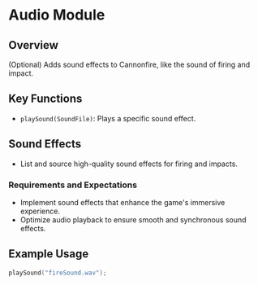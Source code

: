
# Audio Module

## Overview
(Optional) Adds sound effects to Cannonfire, like the sound of firing and impact.

## Key Functions
- `playSound(SoundFile)`: Plays a specific sound effect.

## Sound Effects
- List and source high-quality sound effects for firing and impacts.

### Requirements and Expectations
- Implement sound effects that enhance the game's immersive experience.
- Optimize audio playback to ensure smooth and synchronous sound effects.

## Example Usage
```cpp
playSound("fireSound.wav");

